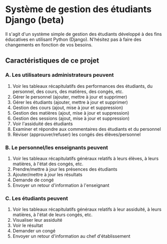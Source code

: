 # Système de gestion des étudiants Django (beta)
Il s'agit d'un système simple de gestion des étudiants développé à des fins éducatives en utilisant Python (Django).
N'hésitez pas à faire des changements en fonction de vos besoins.


## Caractéristiques de ce projet

### A. Les utilisateurs administrateurs peuvent
1. Voir les tableaux récapitulatifs des performances des étudiants, du personnel, des cours, des matières, des congés, etc.
2. Gérer le personnel (ajouter, mettre à jour et supprimer)
3. Gérer les étudiants (ajouter, mettre à jour et supprimer)
4. Gestion des cours (ajout, mise à jour et suppression)
5. Gestion des matières (ajout, mise à jour et suppression)
6. Gestion des sessions (ajout, mise à jour et suppression)
7. Voir l'assiduité des étudiants
8. Examiner et répondre aux commentaires des étudiants et du personnel
9. Réviser (approuver/refuser) les congés des élèves/personnel

### B. Le personnel/les enseignants peuvent
1. Voir les tableaux récapitulatifs généraux relatifs à leurs élèves, à leurs matières, à l'état des congés, etc.
2. Prendre/mettre à jour les présences des étudiants
3. Ajouter/mettre à jour les résultats
4. Demande de congé
5. Envoyer un retour d'information à l'enseignant

### C. Les étudiants peuvent
1. Voir les tableaux récapitulatifs généraux relatifs à leur assiduité, à leurs matières, à l'état de leurs congés, etc.
2. Visualiser leur assiduité
3. Voir le résultat
4. Demander un congé
5. Envoyer un retour d'information au chef d'établissement